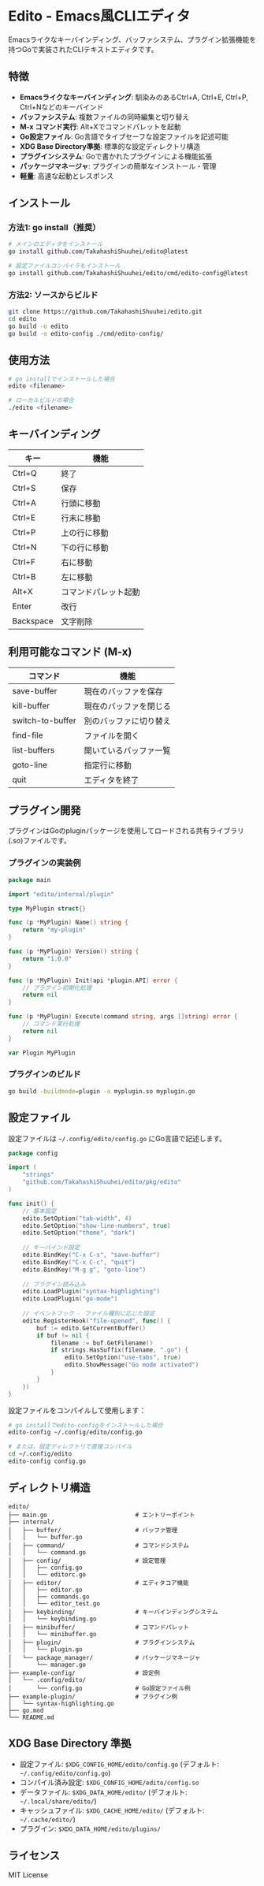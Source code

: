 # Edito - Emacs風CLIエディタ

Emacsライクなキーバインディング、バッファシステム、プラグイン拡張機能を持つGoで実装されたCLIテキストエディタです。

## 特徴

- **Emacsライクなキーバインディング**: 馴染みのあるCtrl+A, Ctrl+E, Ctrl+P, Ctrl+Nなどのキーバインド
- **バッファシステム**: 複数ファイルの同時編集と切り替え
- **M-x コマンド実行**: Alt+Xでコマンドパレットを起動
- **Go設定ファイル**: Go言語でタイプセーフな設定ファイルを記述可能
- **XDG Base Directory準拠**: 標準的な設定ディレクトリ構造
- **プラグインシステム**: Goで書かれたプラグインによる機能拡張
- **パッケージマネージャ**: プラグインの簡単なインストール・管理
- **軽量**: 高速な起動とレスポンス

## インストール

### 方法1: go install（推奨）

```bash
# メインのエディタをインストール
go install github.com/TakahashiShuuhei/edito@latest

# 設定ファイルコンパイラもインストール
go install github.com/TakahashiShuuhei/edito/cmd/edito-config@latest
```

### 方法2: ソースからビルド

```bash
git clone https://github.com/TakahashiShuuhei/edito.git
cd edito
go build -o edito
go build -o edito-config ./cmd/edito-config/
```

## 使用方法

```bash
# go installでインストールした場合
edito <filename>

# ローカルビルドの場合
./edito <filename>
```

## キーバインディング

| キー | 機能 |
|------|------|
| Ctrl+Q | 終了 |
| Ctrl+S | 保存 |
| Ctrl+A | 行頭に移動 |
| Ctrl+E | 行末に移動 |
| Ctrl+P | 上の行に移動 |
| Ctrl+N | 下の行に移動 |
| Ctrl+F | 右に移動 |
| Ctrl+B | 左に移動 |
| Alt+X | コマンドパレット起動 |
| Enter | 改行 |
| Backspace | 文字削除 |

## 利用可能なコマンド (M-x)

| コマンド | 機能 |
|----------|------|
| save-buffer | 現在のバッファを保存 |
| kill-buffer | 現在のバッファを閉じる |
| switch-to-buffer | 別のバッファに切り替え |
| find-file | ファイルを開く |
| list-buffers | 開いているバッファ一覧 |
| goto-line | 指定行に移動 |
| quit | エディタを終了 |

## プラグイン開発

プラグインはGoのpluginパッケージを使用してロードされる共有ライブラリ(.so)ファイルです。

### プラグインの実装例

```go
package main

import "edito/internal/plugin"

type MyPlugin struct{}

func (p *MyPlugin) Name() string {
    return "my-plugin"
}

func (p *MyPlugin) Version() string {
    return "1.0.0"
}

func (p *MyPlugin) Init(api *plugin.API) error {
    // プラグイン初期化処理
    return nil
}

func (p *MyPlugin) Execute(command string, args []string) error {
    // コマンド実行処理
    return nil
}

var Plugin MyPlugin
```

### プラグインのビルド

```bash
go build -buildmode=plugin -o myplugin.so myplugin.go
```

## 設定ファイル

設定ファイルは `~/.config/edito/config.go` にGo言語で記述します。

```go
package config

import (
    "strings"
    "github.com/TakahashiShuuhei/edito/pkg/edito"
)

func init() {
    // 基本設定
    edito.SetOption("tab-width", 4)
    edito.SetOption("show-line-numbers", true)
    edito.SetOption("theme", "dark")
    
    // キーバインド設定
    edito.BindKey("C-x C-s", "save-buffer")
    edito.BindKey("C-x C-c", "quit")
    edito.BindKey("M-g g", "goto-line")
    
    // プラグイン読み込み
    edito.LoadPlugin("syntax-highlighting")
    edito.LoadPlugin("go-mode")
    
    // イベントフック - ファイル種別に応じた設定
    edito.RegisterHook("file-opened", func() {
        buf := edito.GetCurrentBuffer()
        if buf != nil {
            filename := buf.GetFilename()
            if strings.HasSuffix(filename, ".go") {
                edito.SetOption("use-tabs", true)
                edito.ShowMessage("Go mode activated")
            }
        }
    })
}
```

設定ファイルをコンパイルして使用します：

```bash
# go installでedito-configをインストールした場合
edito-config ~/.config/edito/config.go

# または、設定ディレクトリで直接コンパイル
cd ~/.config/edito
edito-config config.go
```

## ディレクトリ構造

```
edito/
├── main.go                         # エントリーポイント
├── internal/
│   ├── buffer/                     # バッファ管理
│   │   └── buffer.go
│   ├── command/                    # コマンドシステム
│   │   └── command.go
│   ├── config/                     # 設定管理
│   │   ├── config.go
│   │   └── editorc.go
│   ├── editor/                     # エディタコア機能
│   │   ├── editor.go
│   │   ├── commands.go
│   │   └── editor_test.go
│   ├── keybinding/                 # キーバインディングシステム
│   │   └── keybinding.go
│   ├── minibuffer/                 # コマンドパレット
│   │   └── minibuffer.go
│   ├── plugin/                     # プラグインシステム
│   │   └── plugin.go
│   └── package_manager/            # パッケージマネージャ
│       └── manager.go
├── example-config/                 # 設定例
│   └── .config/edito/
│       └── config.go               # Go設定ファイル例
├── example-plugin/                 # プラグイン例
│   └── syntax-highlighting.go
├── go.mod
└── README.md
```

## XDG Base Directory 準拠

- 設定ファイル: `$XDG_CONFIG_HOME/edito/config.go` (デフォルト: `~/.config/edito/config.go`)
- コンパイル済み設定: `$XDG_CONFIG_HOME/edito/config.so`
- データファイル: `$XDG_DATA_HOME/edito/` (デフォルト: `~/.local/share/edito/`)
- キャッシュファイル: `$XDG_CACHE_HOME/edito/` (デフォルト: `~/.cache/edito/`)
- プラグイン: `$XDG_DATA_HOME/edito/plugins/`

## ライセンス

MIT License